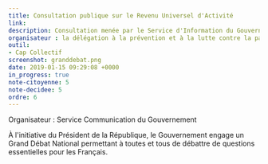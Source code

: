 ```yaml
---
title: Consultation publique sur le Revenu Universel d'Activité
link: 
description: Consultation menée par le Service d'Information du Gouvernement
organisateur : la délégation à la prévention et à la lutte contre la pauvreté
outil:
- Cap Collectif
screenshot: granddebat.png
date: 2019-01-15 09:29:08 +0000
in_progress: true
note-citoyenne: 5
note-decidee: 5
ordre: 6
---
```


Organisateur : Service Communication du Gouvernement

À l'initiative du Président de la République, le Gouvernement engage un Grand Débat National permettant à toutes et tous de débattre de questions essentielles pour les Français.
